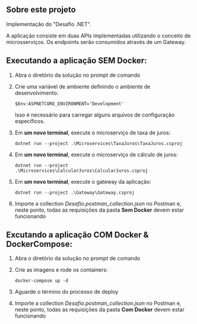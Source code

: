 ## Sobre este projeto

Implementação do "Desafio .NET".

A aplicação consiste em duas APIs implementadas utilizando o conceito de microsserviços. Os endpoints serão consumidos através de um Gateway.

## Executando a aplicação SEM Docker:

1. Abra o diretório da solução no prompt de comando

2. Crie uma variável de ambiente definindo o ambiente de desenvolvimento:

    `$Env:ASPNETCORE_ENVIRONMENT='Development'`

    Isso é necessário para carregar alguns arquivos de configuração específicos.

3. Em **um novo terminal**, execute o microserviço de taxa de juros:

    `dotnet run --project .\Microservices\TaxaJuros\TaxaJuros.csproj`

4. Em **um novo terminal**, execute o microserviço de cálculo de juros:

    `dotnet run --project .\Microservices\CalcularJuros\CalcularJuros.csproj`

5. Em **um novo terminal**, execute o gateway da aplicação:

    `dotnet run --project .\Gateway\Gateway.csproj`

6. Importe a collection *Desafio.postman_collection.json* no Postman e, neste ponto, todas as requisições da pasta **Sem Docker** devem estar funcionando

## Excutando a aplicação COM Docker & DockerCompose:

1. Abra o diretório da solução no prompt de comando

2. Crie as imagens e rode os containers:

    `docker-compose up -d`

3. Aguarde o término do processo de deploy

4. Importe a collection *Desafio.postman_collection.json* no Postman e, neste ponto, todas as requisições da pasta **Com Docker** devem estar funcionando